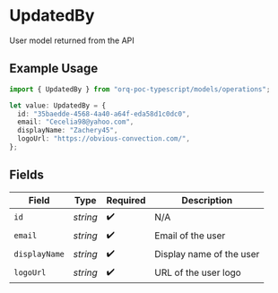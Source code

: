 # UpdatedBy

User model returned from the API

## Example Usage

```typescript
import { UpdatedBy } from "orq-poc-typescript/models/operations";

let value: UpdatedBy = {
  id: "35baedde-4568-4a40-a64f-eda58d1c0dc0",
  email: "Cecelia98@yahoo.com",
  displayName: "Zachery45",
  logoUrl: "https://obvious-convection.com/",
};
```

## Fields

| Field                    | Type                     | Required                 | Description              |
| ------------------------ | ------------------------ | ------------------------ | ------------------------ |
| `id`                     | *string*                 | :heavy_check_mark:       | N/A                      |
| `email`                  | *string*                 | :heavy_check_mark:       | Email of the user        |
| `displayName`            | *string*                 | :heavy_check_mark:       | Display name of the user |
| `logoUrl`                | *string*                 | :heavy_check_mark:       | URL of the user logo     |